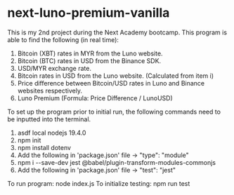 # next-luno-premium-vanilla

This is my 2nd project during the Next Academy bootcamp. This program is able to find the following (in real time):
1) Bitcoin (XBT) rates in MYR from the Luno website.
2) Bitcoin (BTC) rates in USD from the Binance SDK.
3) USD/MYR exchange rate.
4) Bitcoin rates in USD from the Luno website. (Calculated from item i)
5) Price difference between Bitcoin/USD rates in Luno and Binance websites respectively.
6) Luno Premium (Formula: Price Difference / LunoUSD)

To set up the program prior to initial run, the following commands need to be inputted into the terminal.
1) asdf local nodejs 19.4.0
2) npm init
3) npm install dotenv
4) Add the following in 'package.json' file -> "type": "module"
5) npm i --save-dev jest @babel/plugin-transform-modules-commonjs
6) Add the following in 'package.json' file -> "test": "jest"

To run program: node index.js
To initialize testing: npm run test


